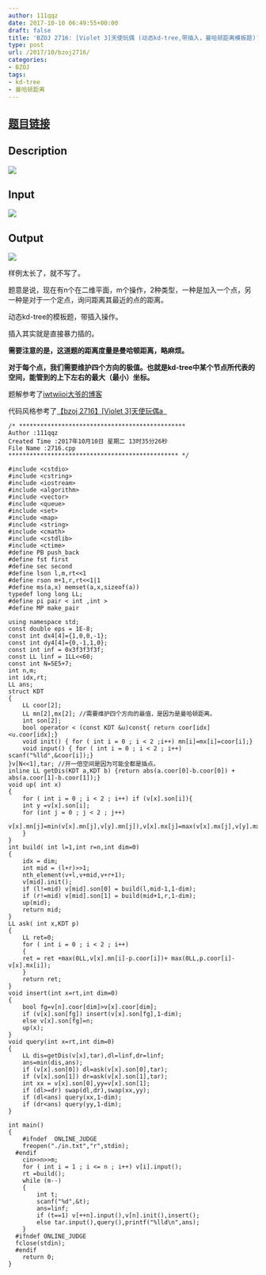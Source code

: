 ```yaml
---
author: 111qqz
date: 2017-10-10 06:49:55+00:00
draft: false
title: 'BZOJ 2716: [Violet 3]天使玩偶 (动态kd-tree,带插入，曼哈顿距离模板题)'
type: post
url: /2017/10/bzoj2716/
categories:
- BZOJ
tags:
- kd-tree
- 曼哈顿距离
---
```


## [题目链接](http://www.lydsy.com/JudgeOnline/problem.php?id=2716)





## Description







![](http://www.lydsy.com/JudgeOnline/upload/201204/T3des(2).gif)








## Input







![](http://www.lydsy.com/JudgeOnline/upload/201204/T3input(2).gif)








## Output







![](http://www.lydsy.com/JudgeOnline/upload/201204/T3output(2).gif)








样例太长了，就不写了。

题意是说，现在有n个在二维平面，m个操作，2种类型，一种是加入一个点，另一种是对于一个定点，询问距离其最近的点的距离。

动态kd-tree的模板题，带插入操作。

插入其实就是直接暴力插的。

**需要注意的是，这道题的距离度量是曼哈顿距离，略麻烦。**

**对于每个点，我们需要维护四个方向的极值。也就是kd-tree中某个节点所代表的空间，能管到的上下左右的最大（最小）坐标。**

题解参考了[iwtwiioi大爷的博客](http://www.cnblogs.com/iwtwiioi/p/4166158.html)

代码风格参考了[【bzoj 2716】[Violet 3]天使玩偶a  ](http://shallwe.ga/bzoj2716/)


    
    /* ***********************************************
    Author :111qqz
    Created Time :2017年10月10日 星期二 13时35分26秒
    File Name :2716.cpp
    ************************************************ */
    
    #include <cstdio>
    #include <cstring>
    #include <iostream>
    #include <algorithm>
    #include <vector>
    #include <queue>
    #include <set>
    #include <map>
    #include <string>
    #include <cmath>
    #include <cstdlib>
    #include <ctime>
    #define PB push_back
    #define fst first
    #define sec second
    #define lson l,m,rt<<1
    #define rson m+1,r,rt<<1|1
    #define ms(a,x) memset(a,x,sizeof(a))
    typedef long long LL;
    #define pi pair < int ,int >
    #define MP make_pair
    
    using namespace std;
    const double eps = 1E-8;
    const int dx4[4]={1,0,0,-1};
    const int dy4[4]={0,-1,1,0};
    const int inf = 0x3f3f3f3f;
    const LL linf = 1LL<<60;
    const int N=5E5+7;
    int n,m;
    int idx,rt;
    LL ans;
    struct KDT
    {
        LL coor[2];
        LL mn[2],mx[2]; //需要维护四个方向的最值，是因为是曼哈顿距离。
        int son[2];
        bool operator < (const KDT &u)const{ return coor[idx]<u.coor[idx];}
        void init() { for ( int i = 0 ; i < 2 ;i++) mn[i]=mx[i]=coor[i];}
        void input() { for ( int i = 0 ; i < 2 ; i++) scanf("%lld",&coor[i]);}
    }v[N<<1],tar; //开一倍空间是因为可能全都是插点。
    inline LL getDis(KDT a,KDT b) {return abs(a.coor[0]-b.coor[0]) + abs(a.coor[1]-b.coor[1]);}
    void up( int x)
    {
        for ( int i = 0 ; i < 2 ; i++) if (v[x].son[i]){
        int y =v[x].son[i];
        for (int j = 0 ; j < 2 ; j++) 
            v[x].mn[j]=min(v[x].mn[j],v[y].mn[j]),v[x].mx[j]=max(v[x].mx[j],v[y].mx[j]);
        }
    }
    int build( int l=1,int r=n,int dim=0)
    {
        idx = dim;
        int mid = (l+r)>>1;
        nth_element(v+l,v+mid,v+r+1);
        v[mid].init();
        if (l!=mid) v[mid].son[0] = build(l,mid-1,1-dim);
        if (r!=mid) v[mid].son[1] = build(mid+1,r,1-dim);
        up(mid);
        return mid;
    }
    LL ask( int x,KDT p)
    {
        LL ret=0;
        for ( int i = 0 ; i < 2 ; i++)
        {
        ret = ret +max(0LL,v[x].mn[i]-p.coor[i])+ max(0LL,p.coor[i]-v[x].mx[i]);
        }
        return ret;
    }
    void insert(int x=rt,int dim=0)
    {
        bool fg=v[n].coor[dim]>v[x].coor[dim];
        if (v[x].son[fg]) insert(v[x].son[fg],1-dim);
        else v[x].son[fg]=n;
        up(x);
    }
    void query(int x=rt,int dim=0)
    {
        LL dis=getDis(v[x],tar),dl=linf,dr=linf;
        ans=min(dis,ans);
        if (v[x].son[0]) dl=ask(v[x].son[0],tar);
        if (v[x].son[1]) dr=ask(v[x].son[1],tar);
        int xx = v[x].son[0],yy=v[x].son[1];
        if (dl>=dr) swap(dl,dr),swap(xx,yy);
        if (dl<ans) query(xx,1-dim);
        if (dr<ans) query(yy,1-dim);
    }
    
    int main()
    {
        #ifndef  ONLINE_JUDGE 
        freopen("./in.txt","r",stdin);
      #endif
        cin>>n>>m;
        for ( int i = 1 ; i <= n ; i++) v[i].input();
        rt =build();
        while (m--)
        {
            int t;
            scanf("%d",&t);
            ans=linf;
            if (t==1) v[++n].input(),v[n].init(),insert();
            else tar.input(),query(),printf("%lld\n",ans);
        }
      #ifndef ONLINE_JUDGE  
      fclose(stdin);
      #endif
        return 0;
    }
    










